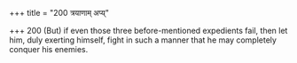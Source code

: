 +++
title = "200 त्रयाणाम् अप्य्"

+++
200	(But) if even those three before-mentioned expedients fail, then let him, duly exerting himself, fight in such a manner that he may completely conquer his enemies.